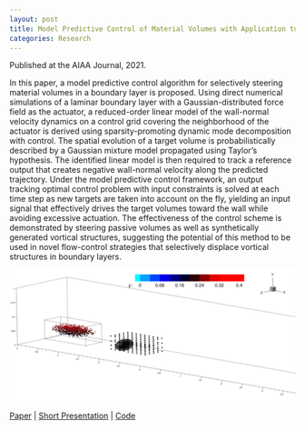 ```yaml
---
layout: post
title: Model Predictive Control of Material Volumes with Application to Vortical Structures
categories: Research
---
```



Published at the AIAA Journal, 2021.

In this paper, a model predictive control algorithm for selectively steering material volumes in a boundary layer is proposed. Using direct numerical simulations of a laminar boundary layer with a Gaussian-distributed force field as the actuator, a reduced-order linear model of the wall-normal velocity dynamics on a control grid covering the neighborhood of the actuator is derived using sparsity-promoting dynamic mode decomposition with control. The spatial evolution of a target volume is probabilistically described by a Gaussian mixture model propagated using Taylor’s hypothesis. The identified linear model is then required to track a reference output that creates negative wall-normal velocity along the predicted trajectory. Under the model predictive control framework, an output tracking optimal control problem with input constraints is solved at each time step as new targets are taken into account on the fly, yielding an input signal that effectively drives the target volumes toward the wall while avoiding excessive actuation. The effectiveness of the control scheme is demonstrated by steering passive volumes as well as synthetically generated vortical structures, suggesting the potential of this method to be used in novel flow-control strategies that selectively displace vortical structures in boundary layers.

![](/docs/mpc_of_lsms_animation.gif)

[Paper](https://arc.aiaa.org/doi/abs/10.2514/1.J060413) | [Short Presentation](alextsolovikos.github.io/docs/Short_Presentation_MPC_of_Fluid_Volumes.pdf) | [Code](https://github.com/alextsolovikos/mpc_of_fluid_volumes)
